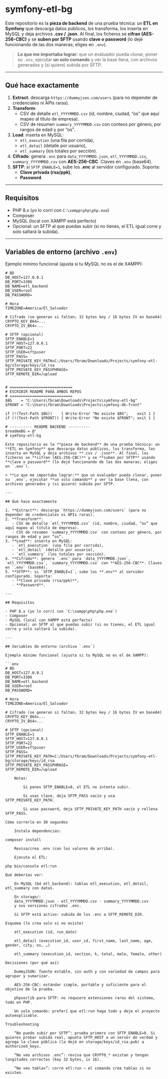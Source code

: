 ﻿# symfony-etl-bg

Este repositorio es la **pieza de backend** de una prueba técnica: un **ETL en Symfony** que descarga datos públicos, los transforma, los inserta en MySQL y deja archivos **.csv / .json**. Al final, los ficheros se **cifran (AES-256-CBC)** y se **suben por SFTP** usando **clave o password** (lo dejé funcionando de las dos maneras; eliges en `.env`).

> **Lo que me importaba lograr:** que un evaluador pueda clonar, poner su `.env`, ejecutar **un solo comando** y ver la base llena, con archivos generados y (si quiere) subida por SFTP.

---

## Qué hace exactamente

1. **Extract**: descarga `https://dummyjson.com/users` (para no depender de credenciales ni APIs raras).
2. **Transform**:
   - CSV de detalle `etl_YYYYMMDD.csv` (id, nombre, ciudad, “os” que aquí mapeo al título de empresa).
   - CSV de resumen `summary_YYYYMMDD.csv` con conteos por género, por rangos de edad y por “os”.
3. **Load**: inserta en MySQL:
   - `etl_execution` (una fila por corrida),
   - `etl_detail` (detalle por usuario),
   - `etl_summary` (los totales por sección).
4. **Cifrado**: genera `.enc` para `data_YYYYMMDD.json`, `etl_YYYYMMDD.csv`, `summary_YYYYMMDD.csv` con **AES-256-CBC**. Claves en `.env` (base64).
5. **SFTP**: si `SFTP_ENABLE=1`, sube los **.enc** al servidor configurado. Soporta:
   - **Clave privada (rsa/ppk)**,
   - **Password**.

---

## Requisitos

- PHP 8.x (yo lo corrí con `C:\xampp\php\php.exe`)
- Composer
- MySQL (local con XAMPP está perfecto)
- Opcional: un SFTP al que puedas subir (si no tienes, el ETL igual corre y solo saltará la subida).

---

## Variables de entorno (archivo `.env`)

Ejemplo mínimo funcional (ajusta si tu MySQL no es el de XAMPP):

```env
# BD
DB_HOST=127.0.0.1
DB_PORT=3306
DB_NAME=etl_backend
DB_USER=root
DB_PASSWORD=

# Hora
TIMEZONE=America/El_Salvador

# Cifrado (se generan si faltan; 32 bytes key / 16 bytes IV en base64)
CRYPTO_KEY_B64=...
CRYPTO_IV_B64=...

# SFTP (opcional)
SFTP_ENABLE=1
SFTP_HOST=127.0.0.1
SFTP_PORT=22
SFTP_USER=sftpuser
SFTP_PASS=
SFTP_PRIVATE_KEY_PATH=C:/Users/fbram/Downloads/Projects/symfony-etl-bg/storage/keys/id_rsa
SFTP_PRIVATE_KEY_PASSPHRASE=
SFTP_REMOTE_DIR=/upload


# ============================
# ESCRIBIR README PARA AMBOS REPOS
# ============================
$BG    = "C:\Users\fbram\Downloads\Projects\symfony-etl-bg"
$FRONT = "C:\Users\fbram\Downloads\Projects\symfony-db-front"

if (!(Test-Path $BG))    { Write-Error "No existe $BG";    exit 1 }
if (!(Test-Path $FRONT)) { Write-Error "No existe $FRONT"; exit 1 }

# ---------- README BACKEND ----------
$readmeBG = @'
# symfony-etl-bg

Este repositorio es la **pieza de backend** de una prueba técnica: un **ETL en Symfony** que descarga datos públicos, los transforma, los inserta en MySQL y deja archivos **.csv / .json**. Al final, los ficheros se **cifran (AES-256-CBC)** y se **suben por SFTP** usando **clave o password** (lo dejé funcionando de las dos maneras; eliges en `.env`).

> **Lo que me importaba lograr:** que un evaluador pueda clonar, poner su `.env`, ejecutar **un solo comando** y ver la base llena, con archivos generados y (si quiere) subida por SFTP.

---

## Qué hace exactamente

1. **Extract**: descarga `https://dummyjson.com/users` (para no depender de credenciales ni APIs raras).
2. **Transform**:
   - CSV de detalle `etl_YYYYMMDD.csv` (id, nombre, ciudad, “os” que aquí mapeo al título de empresa).
   - CSV de resumen `summary_YYYYMMDD.csv` con conteos por género, por rangos de edad y por “os”.
3. **Load**: inserta en MySQL:
   - `etl_execution` (una fila por corrida),
   - `etl_detail` (detalle por usuario),
   - `etl_summary` (los totales por sección).
4. **Cifrado**: genera `.enc` para `data_YYYYMMDD.json`, `etl_YYYYMMDD.csv`, `summary_YYYYMMDD.csv` con **AES-256-CBC**. Claves en `.env` (base64).
5. **SFTP**: si `SFTP_ENABLE=1`, sube los **.enc** al servidor configurado. Soporta:
   - **Clave privada (rsa/ppk)**,
   - **Password**.

---

## Requisitos

- PHP 8.x (yo lo corrí con `C:\xampp\php\php.exe`)
- Composer
- MySQL (local con XAMPP está perfecto)
- Opcional: un SFTP al que puedas subir (si no tienes, el ETL igual corre y solo saltará la subida).

---

## Variables de entorno (archivo `.env`)

Ejemplo mínimo funcional (ajusta si tu MySQL no es el de XAMPP):

```env
# BD
DB_HOST=127.0.0.1
DB_PORT=3306
DB_NAME=etl_backend
DB_USER=root
DB_PASSWORD=

# Hora
TIMEZONE=America/El_Salvador

# Cifrado (se generan si faltan; 32 bytes key / 16 bytes IV en base64)
CRYPTO_KEY_B64=...
CRYPTO_IV_B64=...

# SFTP (opcional)
SFTP_ENABLE=1
SFTP_HOST=127.0.0.1
SFTP_PORT=22
SFTP_USER=sftpuser
SFTP_PASS=
SFTP_PRIVATE_KEY_PATH=C:/Users/fbram/Downloads/Projects/symfony-etl-bg/storage/keys/id_rsa
SFTP_PRIVATE_KEY_PASSPHRASE=
SFTP_REMOTE_DIR=/upload

    Notas:

        Si pones SFTP_ENABLE=0, el ETL no intenta subir.

        Si usas clave, deja SFTP_PASS vacío y usa SFTP_PRIVATE_KEY_PATH.

        Si usas password, deja SFTP_PRIVATE_KEY_PATH vacío y rellena SFTP_PASS.

Cómo correrlo en 30 segundos

    Instala dependencias:

composer install

    Revisa/crea .env (con los valores de arriba).

    Ejecuta el ETL:

php bin/console etl:run

Qué deberías ver:

    En MySQL (bd etl_backend): tablas etl_execution, etl_detail, etl_summary con datos.

    En storage/:
    data_YYYYMMDD.json · etl_YYYYMMDD.csv · summary_YYYYMMDD.csv
    y sus versiones cifradas .enc.

    Si SFTP está activo: subida de los .enc a SFTP_REMOTE_DIR.

Esquema (lo crea solo si no existe)

    etl_execution (id, run_date)

    etl_detail (execution_id, user_id, first_name, last_name, age, gender, city, os, …)

    etl_summary (execution_id, section, k, total, male, female, other)

Decisiones (por qué así)

    DummyJSON: fuente estable, sin auth y con variedad de campos para agrupar y sumarizar.

    AES-256-CBC: estándar simple, portable y suficiente para el objetivo de la prueba.

    phpseclib para SFTP: no requiere extensiones raras del sistema, todo en PHP.

    Un solo comando: preferí que etl:run haga todo y deje el proyecto autoexplicable.

Troubleshooting

    “No puedo subir por SFTP”: prueba primero con SFTP_ENABLE=0. Si quieres probar subida real, apunta SFTP_HOST a un server de verdad y agrega la clave pública (la dejé en storage/keys/id_rsa.pub) a authorized_keys.

    “No veo archivos .enc”: revisa que CRYPTO_* existan y tengan longitudes correctas (key 32 bytes, iv 16).

    “No veo tablas”: corre etl:run — el comando crea tablas si no existen.


